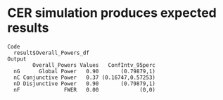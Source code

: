 # CER simulation produces expected results

    Code
      result$Overall_Powers_df
    Output
            Overall_Powers Values   ConfIntv_95perc
      nG      Global Power   0.90       (0.79879,1)
      nC Conjunctive Power   0.37 (0.16747,0.57253)
      nD Disjunctive Power   0.90       (0.79879,1)
      nF              FWER   0.00             (0,0)

